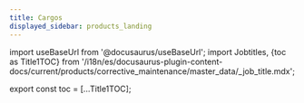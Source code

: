 ```yaml
---
title: Cargos
displayed_sidebar: products_landing
---
```


import useBaseUrl from '@docusaurus/useBaseUrl'; 
import Jobtitles, {toc as Title1TOC} from '/i18n/es/docusaurus-plugin-content-docs/current/products/corrective_maintenance/master_data/_job_title.mdx'; 

<Jobtitles/>

export const toc = [...Title1TOC];
